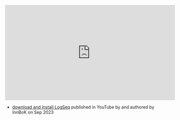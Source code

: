 <iframe width="560" height="315" src="https://www.youtube.com/embed/F9u81O91t-I" title="YouTube video player" frameborder="0" allow="accelerometer; autoplay; clipboard-write; encrypted-media; gyroscope; picture-in-picture; web-share" allowfullscreen></iframe>

- [download and install LogSeq](https://www.youtube.com/watch?v=F9u81O91t-I) published in YouTube by  and authored by InnBoK on Sep 2023

